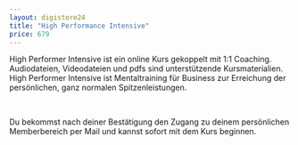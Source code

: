 ```yaml
---
layout: digistore24
title: "High Performance Intensive"
price: 679
---
```

<p>High Performer Intensive ist ein online Kurs gekoppelt mit 1:1 Coaching. Audiodateien, Videodateien und pdfs sind unterst&#xFC;tzende Kursmaterialien. High Performer Intensive ist Mentaltraining f&#xFC;r Business zur Erreichung der pers&#xF6;nlichen, ganz normalen Spitzenleistungen.</p>
<p>&#xA0;</p>
<p>Du bekommst nach deiner Best&#xE4;tigung den Zugang zu deinem pers&#xF6;nlichen Memberbereich per Mail und kannst sofort mit dem Kurs beginnen.</p>